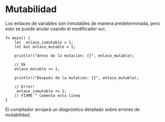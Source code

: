 # Mutabilidad

Los enlaces de variables son inmutables de manera predeterminada, pero esto se
puede anular usando el modificador `mut`.

```rust,editable,ignore,mdbook-runnable
fn main() {
    let _enlace_inmutable = 1;
    let mut enlace_mutable = 1;

    println!("Antes de la mutación: {}", enlace_mutable);

    // Ok
    enlace_mutable += 1;

    println!("Después de la mutation: {}", enlace_mutable);

    // Error!
    _enlace_inmutable += 1;
    // FIXME ^ Comenta esta línea
}
```

El compilador arrojará un diagnóstico detallado sobre errores de mutabilidad.
